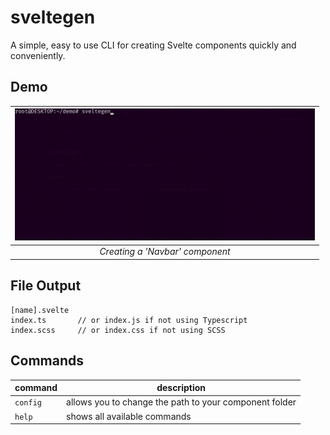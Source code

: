 # sveltegen
A simple, easy to use CLI for creating Svelte components quickly and conveniently.
## Demo
| <img src=".repo/demo3.gif" width="480"/> |
|:--:|
|<em>Creating a 'Navbar' component</em>|

## File Output
```
[name].svelte
index.ts       // or index.js if not using Typescript 
index.scss     // or index.css if not using SCSS
```

## Commands
| command | description |
|-- |--  |
| ```config``` | allows you to change the path to your component folder |
| ```help```   | shows all available commands |
